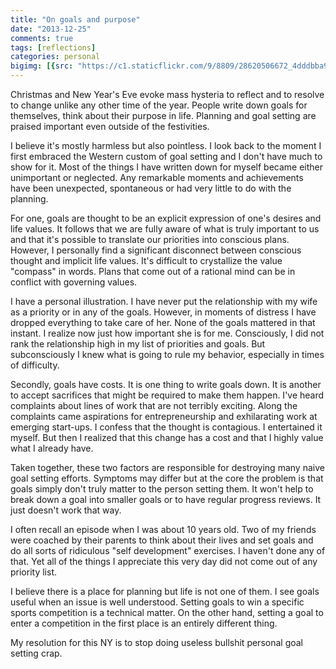 ```yaml
---
title: "On goals and purpose"
date: "2013-12-25"
comments: true
tags: [reflections]
categories: personal
bigimg: [{src: "https://c1.staticflickr.com/9/8809/28620506672_4dddbba9a9_b.jpg", desc: "What purpose?"}]
---
```


Christmas and New Year's Eve evoke mass hysteria to reflect and to resolve to change unlike any other time of the year. People write down goals for themselves, think about their purpose in life. Planning and goal setting are praised important even outside of the festivities.

I believe it's mostly harmless but also pointless. I look back to the moment I first embraced the Western custom of goal setting and I don't have much to show for it. Most of the things I have written down for myself became either unimportant or neglected. Any remarkable moments and achievements have been unexpected, spontaneous or had very little to do with the planning.

For one, goals are thought to be an explicit expression of one's desires and life values. It follows that we are fully aware of what is truly important to us and that it's possible to translate our priorities into conscious plans. However, I personally find a significant disconnect between conscious thought and implicit life values. It's difficult to crystallize the  value "compass" in words. Plans that come out of a rational mind can be in conflict with  governing values.

I have a personal illustration. I have never put the relationship with my wife as a priority or in any of the goals. However, in moments of distress I have dropped everything to take care of her. None of the goals mattered in that instant. I realize now just how important she is for me. Consciously, I did not rank the relationship high in my list of priorities and goals. But subconsciously I knew what is going to rule my behavior, especially in times of difficulty.

Secondly, goals have costs. It is one thing to write goals down. It is another to accept sacrifices that might be required to make them happen. I've heard complaints about lines of work that are not terribly exciting. Along the complaints came aspirations for entrepreneurship and exhilarating work at emerging start-ups. I confess that the thought is contagious. I entertained it myself. But then I realized that this change has a cost and that I highly value what I already have.

Taken together, these two factors are responsible for destroying many naive goal setting efforts. Symptoms may differ but at the core the problem is that goals simply don't truly matter to the person setting them. It won't help to break down a goal into smaller goals or to have regular progress reviews. It just doesn't work that way.

I often recall an episode when I was about 10 years old. Two of my friends were coached by their parents to think about their lives and set goals and do all sorts of ridiculous "self development" exercises. I haven't done any of that. Yet all of the things I appreciate this very day did not come out of any priority list.

I believe there is a place for planning but life is not one of them. I see goals useful when an issue is well understood. Setting goals to win a specific sports competition is a technical matter. On the other hand, setting a goal to enter a competition in the first place is an entirely different thing.

My resolution for this NY is to stop doing useless bullshit personal goal setting crap.